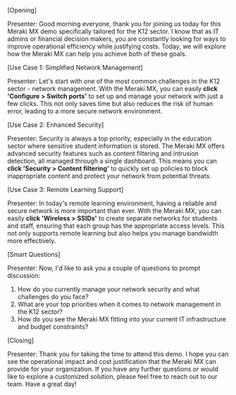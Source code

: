 [Opening]

Presenter: Good morning everyone, thank you for joining us today for this Meraki MX demo specifically tailored for the K12 sector. I know that as IT admins or financial decision makers, you are constantly looking for ways to improve operational efficiency while justifying costs. Today, we will explore how the Meraki MX can help you achieve both of these goals.

[Use Case 1: Simplified Network Management]

Presenter: Let's start with one of the most common challenges in the K12 sector - network management. With the Meraki MX, you can easily **click 'Configure > Switch ports'** to set up and manage your network with just a few clicks. This not only saves time but also reduces the risk of human error, leading to a more secure network environment.

[Use Case 2: Enhanced Security]

Presenter: Security is always a top priority, especially in the education sector where sensitive student information is stored. The Meraki MX offers advanced security features such as content filtering and intrusion detection, all managed through a single dashboard. This means you can **click 'Security > Content filtering'** to quickly set up policies to block inappropriate content and protect your network from potential threats.

[Use Case 3: Remote Learning Support]

Presenter: In today's remote learning environment, having a reliable and secure network is more important than ever. With the Meraki MX, you can easily **click 'Wireless > SSIDs'** to create separate networks for students and staff, ensuring that each group has the appropriate access levels. This not only supports remote learning but also helps you manage bandwidth more effectively.

[Smart Questions]

Presenter: Now, I'd like to ask you a couple of questions to prompt discussion:

1. How do you currently manage your network security and what challenges do you face?
2. What are your top priorities when it comes to network management in the K12 sector?
3. How do you see the Meraki MX fitting into your current IT infrastructure and budget constraints?

[Closing]

Presenter: Thank you for taking the time to attend this demo. I hope you can see the operational impact and cost justification that the Meraki MX can provide for your organization. If you have any further questions or would like to explore a customized solution, please feel free to reach out to our team. Have a great day!